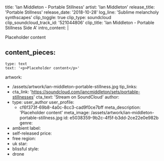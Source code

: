 title: 'Ian Middleton - Portable Stillness'
artist: 'Ian Middleton'
release_title: 'Portable Stillness'
release_date: '2018-10-28'
log_line: 'Sublime melancholy synthscapes'
clip_toggle: true
clip_type: soundcloud
clip_soundcloud_track_id: '521044806'
clip_title: 'Ian Middleton - Portable Stillness Side A'
intro_content: |
  <p>Placeholder content
  </p>

content_pieces:
  -
    type: text
    text: '<p>Placeholder content</p>'
artwork:
  - /assets/artwork/ian-middleton-portable-stillness.jpg
tip_links:
  -
    cta_link: 'https://soundcloud.com/iancmiddleton/sets/portable-stillnesses'
    cta_text: 'Stream on SoundCloud'
author:
  -
    type: user_author
    user_profile:
      - cf6f373f-69b8-4a0c-8cc3-cad9f0ce7bff
meta_description: 'Placeholder content'
meta_image: /assets/artwork/ian-middleton-portable-stillness.jpg
id: e5038359-9b2c-4f5f-b3dd-2ce22e0e982b
genre:
  - ambient
label:
  - self-released
price:
  - free
region:
  - uk
star:
  - blissful
style:
  - drone
